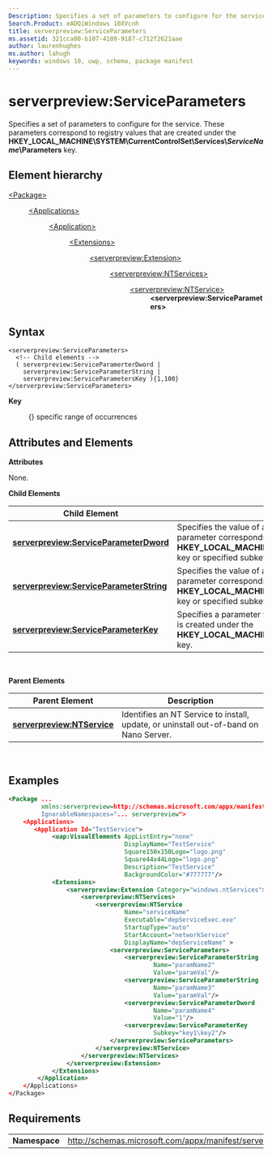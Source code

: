 ```yaml
---
Description: Specifies a set of parameters to configure for the service. These parameters correspond to registry values that are created under the HKEY\_LOCAL\_MACHINE\\SYSTEM\\CurrentControlSet\\Services\\ServiceName\\Parameters key.
Search.Product: eADQiWindows 10XVcnh
title: serverpreview:ServiceParameters
ms.assetid: 321cca00-b107-4109-9187-c712f2621aae
author: laurenhughes
ms.author: lahugh
keywords: windows 10, uwp, schema, package manifest
---
```


# serverpreview:ServiceParameters


Specifies a set of parameters to configure for the service. These parameters correspond to registry values that are created under the **HKEY\_LOCAL\_MACHINE\\SYSTEM\\CurrentControlSet\\Services\\*ServiceName*\\Parameters** key.

## Element hierarchy

<dl>
<dt><a href="element-package.md">&lt;Package&gt;</a></dt>
<dd>
<dl>
<dt><a href="element-applications.md">&lt;Applications&gt;</a></dt>
<dd>
<dl>
<dt><a href="element-application.md">&lt;Application&gt;</a></dt>
<dd>
<dl>
<dt><a href="element-1-extensions.md">&lt;Extensions&gt;</a></dt>
<dd>
<dl>
<dt><a href="element-serverpreview-extension-manual.md">&lt;serverpreview:Extension&gt;</a></dt>
<dd>
<dl>
<dt><a href="element-serverpreview-ntservices-manual.md">&lt;serverpreview:NTServices&gt;</a></dt>
<dd>
<dl>
<dt><a href="element-serverpreview-ntservice-manual.md">&lt;serverpreview:NTService&gt;</a></dt>
<dd><b>&lt;serverpreview:ServiceParameters&gt;</b></dd>
</dl>									
</dd>
</dl>									
</dd>
</dl>
</dd>
</dl>
</dd>
</dl>
</dd>
</dl>
</dd>
</dl>

## Syntax


```
<serverpreview:ServiceParameters>
  <!-- Child elements -->
  ( serverpreview:ServiceParamerterDword |
    serverpreview:ServiceParameterString |
    serverpreview:ServiceParametersKey ){1,100}
</serverpreview:ServiceParameters>
```

**Key**

          {} specific range of occurrences

## Attributes and Elements


**Attributes**

None.

**Child Elements**

| Child Element                                                                                       | Description                                                                                                                                                                                                                                                                           |
|-----------------------------------------------------------------------------------------------------|---------------------------------------------------------------------------------------------------------------------------------------------------------------------------------------------------------------------------------------------------------------------------------------|
| [**serverpreview:ServiceParameterDword**](element-serverpreview-serviceparameterdword-manual.md)   | Specifies the value of a parameter for the service that has a data type of **REG\_DWORD**. This parameter corresponds to a registry value that is created under the **HKEY\_LOCAL\_MACHINE\\SYSTEM\\CurrentControlSet\\Services\\*ServiceName*\\Parameters** key or specified subkey. |
| [**serverpreview:ServiceParameterString**](element-serverpreview-serviceparameterstring-manual.md) | Specifies the value of a parameter for the service that has a data type of **REG\_SZ**. This parameter corresponds to a registry value that is created under the **HKEY\_LOCAL\_MACHINE\\SYSTEM\\CurrentControlSet\\Services\\*ServiceName*\\Parameters** key or specified subkey.    |
| [**serverpreview:ServiceParameterKey**](element-serverpreview-serviceparameterkey-manual.md)       | Specifies a parameter for the service. This parameter corresponds to a registry subkey that is created under the **HKEY\_LOCAL\_MACHINE\\SYSTEM\\CurrentControlSet\\Services\\*ServiceName*\\Parameters** key.                                                                        |

 

**Parent Elements**

| Parent Element                                                            | Description                                                                           |
|---------------------------------------------------------------------------|---------------------------------------------------------------------------------------|
| [**serverpreview:NTService**](element-serverpreview-ntservice-manual.md) | Identifies an NT Service to install, update, or uninstall out-of-band on Nano Server. |

 

## Examples


```XML
<Package ...
         xmlns:serverpreview=http://schemas.microsoft.com/appx/manifest/serverpreview/windows10"  
         IgnorableNamespaces="... serverpreview">
    <Applications>
       <Application Id="TestService">
            <uap:VisualElements AppListEntry="none" 
                                DisplayName="TestService" 
                                Square150x150Logo="logo.png" 
                                Square44x44Logo="logo.png" 
                                Description="TestService" 
                                BackgroundColor="#777777"/>
            <Extensions>
                <serverpreview:Extension Category="windows.ntServices">  
                    <serverpreview:NTServices>  
                        <serverpreview:NTService  
                                Name="serviceName"  
                                Executable="depServiceExec.exe"                  
                                StartupType="auto"  
                                StartAccount="networkService"  
                                DisplayName="depServiceName" >  
                            <serverpreview:ServiceParameters>  
                                <serverpreview:ServiceParameterString 
                                        Name="paramName2" 
                                        Value="paramVal"/>
                                <serverpreview:ServiceParameterString 
                                        Name="paramName3" 
                                        Value="paramVal"/>    
                                <serverpreview:ServiceParameterDword  
                                        Name="paramName4" 
                                        Value="1"/>
                                <serverpreview:ServiceParameterKey 
                                        Subkey="key1\key2"/>  
                            </serverpreview:ServiceParameters>                      
                        </serverpreview:NTService> 
                    </serverpreview:NTServices>  
                </serverpreview:Extension>  
            </Extensions>
        </Application>
    </Applications>
</Package>
```

## Requirements


|               |                                                                    |
|---------------|--------------------------------------------------------------------|
| **Namespace** | http://schemas.microsoft.com/appx/manifest/serverpreview/windows10 |

 

 

 



